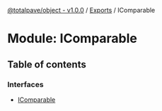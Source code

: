 [@totalpave/object - v1.0.0](../README.md) / [Exports](../modules.md) / IComparable

# Module: IComparable

## Table of contents

### Interfaces

- [IComparable](../interfaces/icomparable.icomparable-1.md)

